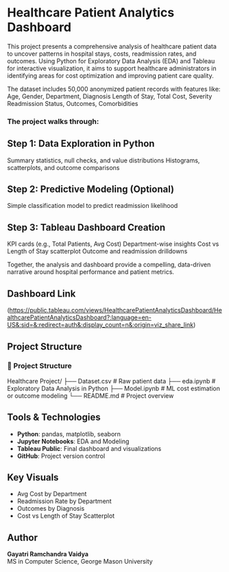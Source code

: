 #  Healthcare Patient Analytics Dashboard

This project presents a comprehensive analysis of healthcare patient data to uncover patterns in hospital stays, costs, readmission rates, and outcomes. Using Python for Exploratory Data Analysis (EDA) and Tableau for interactive visualization, it aims to support healthcare administrators in identifying areas for cost optimization and improving patient care quality.

The dataset includes 50,000 anonymized patient records with features like:
Age, Gender, Department, Diagnosis
Length of Stay, Total Cost, Severity
Readmission Status, Outcomes, Comorbidities

### The project walks through:

## Step 1: Data Exploration in Python
Summary statistics, null checks, and value distributions
Histograms, scatterplots, and outcome comparisons

## Step 2: Predictive Modeling (Optional)
Simple classification model to predict readmission likelihood

## Step 3: Tableau Dashboard Creation
KPI cards (e.g., Total Patients, Avg Cost)
Department-wise insights
Cost vs Length of Stay scatterplot
Outcome and readmission drilldowns

Together, the analysis and dashboard provide a compelling, data-driven narrative around hospital performance and patient metrics.

##  Dashboard Link
(https://public.tableau.com/views/HealthcarePatientAnalyticsDashboard/HealthcarePatientAnalyticsDashboard?:language=en-US&:sid=&:redirect=auth&:display_count=n&:origin=viz_share_link)

##  Project Structure
 ### 📁 Project Structure
 Healthcare Project/ 
 ├── Dataset.csv # Raw patient data 
 ├── eda.ipynb # Exploratory Data Analysis in Python
 ├── Model.ipynb # ML cost estimation or outcome modeling 
 └── README.md # Project overview



##  Tools & Technologies
- **Python**: pandas, matplotlib, seaborn
- **Jupyter Notebooks**: EDA and Modeling
- **Tableau Public**: Final dashboard and visualizations
- **GitHub**: Project version control

##  Key Visuals
- Avg Cost by Department
- Readmission Rate by Department
- Outcomes by Diagnosis
- Cost vs Length of Stay Scatterplot

##  Author
**Gayatri Ramchandra Vaidya**  
MS in Computer Science, George Mason University  

